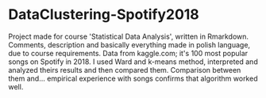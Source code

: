 # DataClustering-Spotify2018
Project made for course 'Statistical Data Analysis', written in Rmarkdown. Comments, description and basically everything made in polish language, due to course requirements.
Data from kaggle.com; it's 100 most popular songs on Spotify in 2018. I used Ward and k-means method, interpreted and analyzed theirs results and then compared them. Comparison between them and... empirical experience with songs confirms that algorithm worked well.
